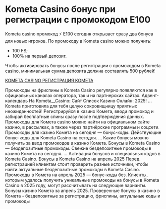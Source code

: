 # Kometa Casino бонус при регистрации с промокодом E100

Kometa casino промокод ⚡ E100 сегодня открывает сразу два бонуса для новых игроков. По промокоду в Kometa casino можно получить:
- 100 FS;
- 100% на первый депозит.

Чтобы активировать бонусы после регистрации с промокодом в Kometa casino, минимальная сумма депозита должна составлять 500 рублей!

[KOMETA CASINO РЕГИСТРАЦИЯ KOMETA](https://linkcasino.ru/kometa_e100)


Промокоды на фриспины в Kometa Casino регулярно появляются как в официальных каналах оператора, так и на партнерских сайтах.
Адвент-календарь На Kometa__Casino: Сайт Список Казино Онлайн: 2025! ... Kometa приготовила для тебя целую сокровищницу приятных неожиданностей!
Регистрируйся в казино Комета, вводи промокод и забирай бесплатные спины сразу после подтверждения данных. Промокоды для Комета casino можно найти на официальном сайте казино, в рассылках, а также через партнёрские программы и соцсети. Промокоды для казино Комета на сегодня — бонус-коды. Действующие бонус-коды для Kometa Casino на сегодня. ... Какие бонусы можно получить за ввод промокодов в казино Комета.
Бонусы в Kometa Casino — бездепозитные промокоды. Свежие бездепозитные промокоды в казино Комета на сегодня. ... Активация бонусов и специальных кодов в Kometa Casino.
Бонусы в Kometa Casino на апрель 2025
Перед регистрацией клиентам стоит проверить разные источники, чтобы найти актуальные бездепозитные промокоды в Kometa Casino.
Промокоды в Комета на апрель 2025 — бонус-коды без.
Клиенты, которым удалось получить уникальные промокоды на бонусы в Kometa Casino в 2025 году, могут рассчитывать на следующие варианты.
Бонусы казино Комета за апрель 2025.
Проверенные бонусы в казино в Комета - бездепозитные за регистрацию, фриспины, актуальные коды и промокоды
